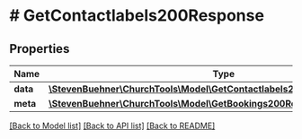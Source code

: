 # # GetContactlabels200Response

## Properties

Name | Type | Description | Notes
------------ | ------------- | ------------- | -------------
**data** | [**\StevenBuehner\ChurchTools\Model\GetContactlabels200ResponseDataInner[]**](GetContactlabels200ResponseDataInner.md) |  | [optional]
**meta** | [**\StevenBuehner\ChurchTools\Model\GetBookings200ResponseMeta**](GetBookings200ResponseMeta.md) |  | [optional]

[[Back to Model list]](../../README.md#models) [[Back to API list]](../../README.md#endpoints) [[Back to README]](../../README.md)
